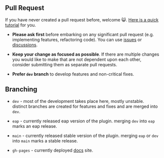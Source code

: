 ## Pull Request

If you have never created a pull request before, welcome
😺. [Here is a quick tutorial](https://www.youtube.com/watch?v=8lGpZkjnkt4) for you.

- __Please ask first__ before embarking on any significant pull request (e.g. implementing features, refactoring code).
  You can use [issues](https://github.com/Pushpavel/AutoCp/issues/new/choose)
  or [discussions](https://github.com/Pushpavel/AutoCp/discussions/8).

- __Keep your change as focused as possible__. If there are multiple changes you would like to make that are not
  dependent upon each other, consider submitting them as separate pull requests.
- __Prefer ```dev``` branch__ to develop features and non-critical fixes.

## Branching

- ```dev``` - most of the development takes place here, mostly unstable. distinct branches are created for features and
  fixes and are merged into ```dev```.
- ```eap``` - currently released eap version of the plugin. merging ```dev``` into ```eap``` marks an eap release.

- ```main``` - currently released stable version of the plugin. merging ```eap``` or ```dev``` into ```main``` marks a
  stable release.

- ```gh-pages``` - currently deployed [docs](https://pushpavel.github.io/AutoCp/#/) site.